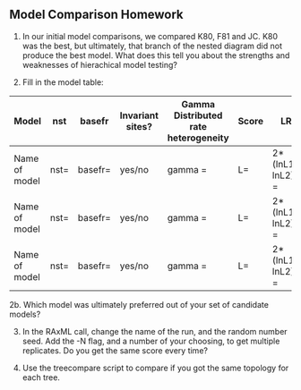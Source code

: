## Model Comparison Homework

1. In our initial model comparisons, we compared K80, F81 and JC. K80 was the best, but ultimately, that branch of the nested diagram did not produce the best model. What does this tell you about the strengths and weaknesses of hierachical model testing?

2. Fill in the model table:

| Model | nst | basefr | Invariant sites? | Gamma Distributed rate heterogeneity | Score | LR |
|-------|-------|----|------|-------| -------|-----|
| Name of model | nst=      |  basefr=  | yes/no | gamma = | L= | 2\*(lnL1-lnL2) = | 
| Name of model   | nst=   | basefr= | yes/no | gamma = | L= | 2\*(lnL1-lnL2) = |
| Name of model   | nst=  | basefr=  | yes/no | gamma = | L= | 2\*(lnL1-lnL2) = |

2b. Which model was ultimately preferred out of your set of candidate models? 

3. In the RAxML call, change the name of the run, and the random number seed. Add the -N flag, and a number of your choosing, to get multiple replicates. Do you get the same score every time?

4. Use the treecompare script to compare if you got the same topology for each tree. 